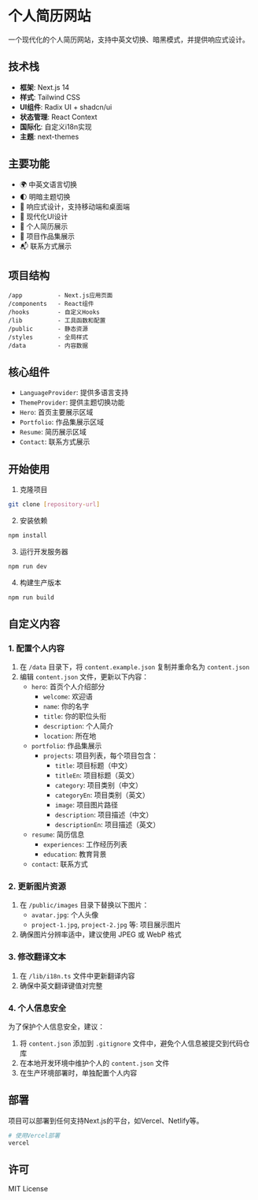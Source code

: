 # 个人简历网站

一个现代化的个人简历网站，支持中英文切换、暗黑模式，并提供响应式设计。

## 技术栈

- **框架**: Next.js 14
- **样式**: Tailwind CSS
- **UI组件**: Radix UI + shadcn/ui
- **状态管理**: React Context
- **国际化**: 自定义i18n实现
- **主题**: next-themes

## 主要功能

- 🌍 中英文语言切换
- 🌓 明暗主题切换
- 📱 响应式设计，支持移动端和桌面端
- 🎨 现代化UI设计
- 📄 个人简历展示
- 💼 项目作品集展示
- 📬 联系方式展示

## 项目结构

```
/app          - Next.js应用页面
/components   - React组件
/hooks        - 自定义Hooks
/lib          - 工具函数和配置
/public       - 静态资源
/styles       - 全局样式
/data         - 内容数据
```

## 核心组件

- `LanguageProvider`: 提供多语言支持
- `ThemeProvider`: 提供主题切换功能
- `Hero`: 首页主要展示区域
- `Portfolio`: 作品集展示区域
- `Resume`: 简历展示区域
- `Contact`: 联系方式展示

## 开始使用

1. 克隆项目
```bash
git clone [repository-url]
```

2. 安装依赖
```bash
npm install
```

3. 运行开发服务器
```bash
npm run dev
```

4. 构建生产版本
```bash
npm run build
```

## 自定义内容

### 1. 配置个人内容

1. 在 `/data` 目录下，将 `content.example.json` 复制并重命名为 `content.json`
2. 编辑 `content.json` 文件，更新以下内容：
   - `hero`: 首页个人介绍部分
     - `welcome`: 欢迎语
     - `name`: 你的名字
     - `title`: 你的职位头衔
     - `description`: 个人简介
     - `location`: 所在地
   - `portfolio`: 作品集展示
     - `projects`: 项目列表，每个项目包含：
       - `title`: 项目标题（中文）
       - `titleEn`: 项目标题（英文）
       - `category`: 项目类别（中文）
       - `categoryEn`: 项目类别（英文）
       - `image`: 项目图片路径
       - `description`: 项目描述（中文）
       - `descriptionEn`: 项目描述（英文）
   - `resume`: 简历信息
     - `experiences`: 工作经历列表
     - `education`: 教育背景
   - `contact`: 联系方式

### 2. 更新图片资源

1. 在 `/public/images` 目录下替换以下图片：
   - `avatar.jpg`: 个人头像
   - `project-1.jpg`, `project-2.jpg` 等: 项目展示图片
2. 确保图片分辨率适中，建议使用 JPEG 或 WebP 格式

### 3. 修改翻译文本

1. 在 `/lib/i18n.ts` 文件中更新翻译内容
2. 确保中英文翻译键值对完整

### 4. 个人信息安全

为了保护个人信息安全，建议：

1. 将 `content.json` 添加到 `.gitignore` 文件中，避免个人信息被提交到代码仓库
2. 在本地开发环境中维护个人的 `content.json` 文件
3. 在生产环境部署时，单独配置个人内容

## 部署

项目可以部署到任何支持Next.js的平台，如Vercel、Netlify等。

```bash
# 使用Vercel部署
vercel
```

## 许可

MIT License